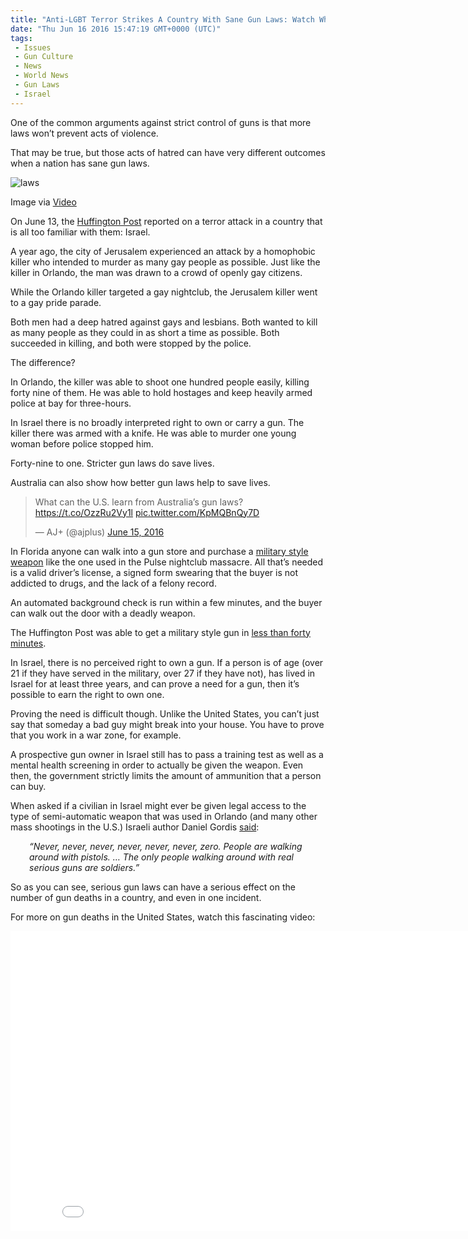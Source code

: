 ```yaml
---
title: "Anti-LGBT Terror Strikes A Country With Sane Gun Laws: Watch What Happened"
date: "Thu Jun 16 2016 15:47:19 GMT+0000 (UTC)"
tags: 
 - Issues
 - Gun Culture
 - News
 - World News
 - Gun Laws
 - Israel
---
```

<p><!-- Quick Adsense WordPress Plugin: http://quicksense.net/ --></p><p>One of the common arguments against strict control of guns is that more laws won&#x2019;t prevent acts of violence.</p><p>That may be true, but those acts of hatred can have very different outcomes when&#xA0;a nation has sane gun laws.</p><div id="attachment_137505" style="width: 650px" class="wp-caption aligncenter"><img class="size-full wp-image-137505" src="//i1.wp.com/cdn.liberalamerica.org/wp-content/uploads/2016/06/Screen-Shot-2016-06-16-at-10.09.26-AM.png?resize=640%2C420" alt="laws" srcset="//i1.wp.com/cdn.liberalamerica.org/wp-content/uploads/2016/06/Screen-Shot-2016-06-16-at-10.09.26-AM.png?resize=640%2C420 640w, //i1.wp.com/cdn.liberalamerica.org/wp-content/uploads/2016/06/Screen-Shot-2016-06-16-at-10.09.26-AM.png?resize=640%2C420 64w, //i1.wp.com/cdn.liberalamerica.org/wp-content/uploads/2016/06/Screen-Shot-2016-06-16-at-10.09.26-AM.png?resize=640%2C420 350w, //i1.wp.com/cdn.liberalamerica.org/wp-content/uploads/2016/06/Screen-Shot-2016-06-16-at-10.09.26-AM.png?resize=640%2C420 600w" sizes="(max-width: 640px) 100vw, 640px" data-recalc-dims="1">
<p class="wp-caption-text">Image via <a href="https://www.youtube.com/watch?v=bX4qUsgHa4Y" onclick="__gaTracker(&apos;send&apos;, &apos;event&apos;, &apos;outbound-article&apos;, &apos;https://www.youtube.com/watch?v=bX4qUsgHa4Y&apos;, &apos;Video&apos;);">Video</a></p>
</div><p>On June 13, the <a href="http://www.huffingtonpost.com/entry/lgbt-israel-guns_us_575f0721e4b0e4fe5143407a" onclick="__gaTracker(&apos;send&apos;, &apos;event&apos;, &apos;outbound-article&apos;, &apos;http://www.huffingtonpost.com/entry/lgbt-israel-guns_us_575f0721e4b0e4fe5143407a&apos;, &apos;Huffington Post&apos;);">Huffington Post</a>&#xA0;reported on a terror attack in a country that is all too familiar with them: Israel.</p><p>A year ago, the city of Jerusalem experienced an attack by a homophobic killer who intended to murder as many gay people as possible. Just like the killer in Orlando, the man was drawn to a crowd of openly gay citizens.</p><p>While the Orlando killer targeted a gay nightclub, the Jerusalem killer went to a gay pride parade.</p><p>Both men had&#xA0;a deep hatred against gays and lesbians. Both wanted to kill as many people as they could in as short a time as possible. Both succeeded in killing, and both were stopped by the police.</p><p>The difference?</p><p>In Orlando, the killer was able to shoot one hundred&#xA0;people easily, killing forty nine of them. He was able to hold hostages and keep heavily armed police at bay for three-hours.</p><p>In Israel there is no broadly interpreted right to own or carry a gun. The killer there was armed with a knife. He was able to murder&#xA0;one young woman before police stopped him.</p><p>Forty-nine to one. Stricter gun laws do&#xA0;save lives.</p><p>Australia can also show how better gun laws help to save lives.</p><blockquote class="twitter-tweet" data-width="500"><p lang="en" dir="ltr">What can the U.S. learn from Australia&#x2019;s gun laws? <a href="https://t.co/OzzRu2Vy1l" onclick="__gaTracker(&apos;send&apos;, &apos;event&apos;, &apos;outbound-article&apos;, &apos;https://t.co/OzzRu2Vy1l&apos;, &apos;https://t.co/OzzRu2Vy1l&apos;);">https://t.co/OzzRu2Vy1l</a> <a href="https://t.co/KpMQBnQy7D" onclick="__gaTracker(&apos;send&apos;, &apos;event&apos;, &apos;outbound-article&apos;, &apos;https://t.co/KpMQBnQy7D&apos;, &apos;pic.twitter.com/KpMQBnQy7D&apos;);">pic.twitter.com/KpMQBnQy7D</a></p>
<p>&#x2014; AJ+ (@ajplus) <a href="https://twitter.com/ajplus/status/743111825290604544" onclick="__gaTracker(&apos;send&apos;, &apos;event&apos;, &apos;outbound-article&apos;, &apos;https://twitter.com/ajplus/status/743111825290604544&apos;, &apos;June 15, 2016&apos;);">June 15, 2016</a></p></blockquote><p><script async src="//platform.twitter.com/widgets.js" charset="utf-8"></script></p><p>In Florida anyone can walk into a gun store and purchase a <a href="http://www.huffingtonpost.com/entry/ar-15-orlando_us_576059f3e4b0e4fe5143fd4d" onclick="__gaTracker(&apos;send&apos;, &apos;event&apos;, &apos;outbound-article&apos;, &apos;http://www.huffingtonpost.com/entry/ar-15-orlando_us_576059f3e4b0e4fe5143fd4d&apos;, &apos;military style weapon&apos;);">military style weapon</a> like the one used in the Pulse nightclub massacre. All that&#x2019;s needed is a valid driver&#x2019;s license, a signed form swearing that the buyer is not addicted to drugs, and the lack of a felony record.</p><p>An automated background check is run within a few minutes, and the buyer can walk out the door with a deadly&#xA0;weapon.</p><p>The Huffington Post was able to get a military style&#xA0;gun&#xA0;in <a href="http://www.huffingtonpost.com/entry/ar-15-orlando_us_576059f3e4b0e4fe5143fd4d" onclick="__gaTracker(&apos;send&apos;, &apos;event&apos;, &apos;outbound-article&apos;, &apos;http://www.huffingtonpost.com/entry/ar-15-orlando_us_576059f3e4b0e4fe5143fd4d&apos;, &apos;less than forty minutes&apos;);">less than forty minutes</a>.</p><p>In Israel, there is no perceived right to own a gun. If a person is of age (over 21 if they have served in the military, over 27 if they have not), has lived in Israel for at least three years, and can prove a need for a gun, then it&#x2019;s possible to earn the right to own one.</p><p>Proving the need is difficult though. Unlike the United States, you can&#x2019;t just say that someday a bad guy might break into your house. You have to prove that you work in a war zone, for example.</p><p>A prospective gun owner in Israel still has to pass a training test as well as a mental health screening in order to actually be given the weapon. Even then, the government strictly limits the amount of ammunition that a person can buy.</p><p><!-- Quick Adsense WordPress Plugin: http://quicksense.net/ --></p><p>When asked if a civilian in Israel might ever be given legal access to the type of semi-automatic weapon that was used in Orlando (and many other mass shootings in the U.S.) Israeli author Daniel Gordis <a href="http://www.huffingtonpost.com/entry/lgbt-israel-guns_us_575f0721e4b0e4fe5143407a" onclick="__gaTracker(&apos;send&apos;, &apos;event&apos;, &apos;outbound-article&apos;, &apos;http://www.huffingtonpost.com/entry/lgbt-israel-guns_us_575f0721e4b0e4fe5143407a&apos;, &apos;said&apos;);">said</a>:</p><p class="p1" style="padding-left: 30px;"><em><span class="s1">&#x201C;Never, never, never, never, never, never, zero. People are walking around with pistols. &#x2026; The only people walking around with real serious guns are soldiers.&#x201D;</span></em></p><p class="p1">So as you can see, serious gun laws can have a serious effect on the number of gun deaths in a country, and even in one incident.</p><p class="p1">For more on gun deaths in the United States, watch this fascinating video:</p><p><iframe src="//www.youtube.com/embed/bX4qUsgHa4Y" width="853" height="480" frameborder="0" allowfullscreen="allowfullscreen"></iframe></p><div style="font-size:0px;height:0px;line-height:0px;margin:0;padding:0;clear:both"></div>